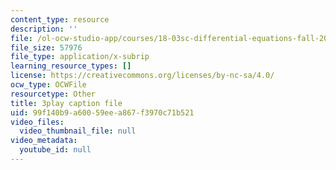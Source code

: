 ```yaml
---
content_type: resource
description: ''
file: /ol-ocw-studio-app/courses/18-03sc-differential-equations-fall-2011/99f140b9a60059eea867f3970c71b521_vP-oRQqmeg4.vtt
file_size: 57976
file_type: application/x-subrip
learning_resource_types: []
license: https://creativecommons.org/licenses/by-nc-sa/4.0/
ocw_type: OCWFile
resourcetype: Other
title: 3play caption file
uid: 99f140b9-a600-59ee-a867-f3970c71b521
video_files:
  video_thumbnail_file: null
video_metadata:
  youtube_id: null
---
```

